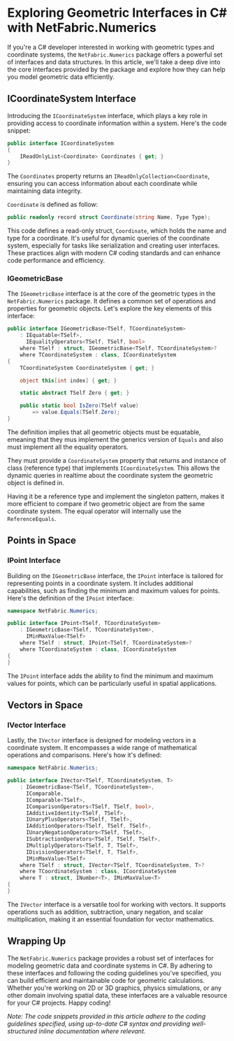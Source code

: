 # Exploring Geometric Interfaces in C# with NetFabric.Numerics

If you're a C# developer interested in working with geometric types and coordinate systems, the `NetFabric.Numerics` package offers a powerful set of interfaces and data structures. In this article, we'll take a deep dive into the core interfaces provided by the package and explore how they can help you model geometric data efficiently.

## ICoordinateSystem Interface

Introducing the `ICoordinateSystem` interface, which plays a key role in providing access to coordinate information within a system. Here's the code snippet:

```csharp
public interface ICoordinateSystem 
{
    IReadOnlyList<Coordinate> Coordinates { get; }
}
```

The `Coordinates` property returns an `IReadOnlyCollection<Coordinate`, ensuring you can access information about each coordinate while maintaining data integrity.

`Coordinate` is defined as follow:

```csharp
public readonly record struct Coordinate(string Name, Type Type);
```

This code defines a read-only struct, `Coordinate`, which holds the name and type for a coordinate. It's useful for dynamic queries of the coordinate system, especially for tasks like serialization and creating user interfaces. These practices align with modern C# coding standards and can enhance code performance and efficiency.

### IGeometricBase 

The `IGeometricBase` interface is at the core of the geometric types in the `NetFabric.Numerics` package. It defines a common set of operations and properties for geometric objects. Let's explore the key elements of this interface:

```csharp
public interface IGeometricBase<TSelf, TCoordinateSystem>
    : IEquatable<TSelf>,
      IEqualityOperators<TSelf, TSelf, bool>
    where TSelf : struct, IGeometricBase<TSelf, TCoordinateSystem>?
    where TCoordinateSystem : class, ICoordinateSystem
{    
    TCoordinateSystem CoordinateSystem { get; }

    object this[int index] { get; }

    static abstract TSelf Zero { get; }

    public static bool IsZero(TSelf value) 
        => value.Equals(TSelf.Zero);
}
```

The definition implies that all geometric objects must be equatable, emeaning that they mus implement the generics version of `Equals` and also must implement all the equality operators.

They must provide a `CoordinateSystem` property that returns and instance of class (reference type) that implements `ICoordinateSystem`. This allows the dynamic queries in realtime about the coordinate system the geometric object is defined in. 

Having it be a reference type and implement the singleton pattern, makes it more efficient to compare if two geometric object are from the same coordinate system. The equal operator will internally use the `ReferenceEquals`.


## Points in Space

### IPoint Interface

Building on the `IGeometricBase` interface, the `IPoint` interface is tailored for representing points in a coordinate system. It includes additional capabilities, such as finding the minimum and maximum values for points. Here's the definition of the `IPoint` interface:

```csharp
namespace NetFabric.Numerics;

public interface IPoint<TSelf, TCoordinateSystem>
    : IGeometricBase<TSelf, TCoordinateSystem>,
      IMinMaxValue<TSelf>
    where TSelf : struct, IPoint<TSelf, TCoordinateSystem>?
    where TCoordinateSystem : class, ICoordinateSystem
{
}
```

The `IPoint` interface adds the ability to find the minimum and maximum values for points, which can be particularly useful in spatial applications.

## Vectors in Space

### IVector Interface

Lastly, the `IVector` interface is designed for modeling vectors in a coordinate system. It encompasses a wide range of mathematical operations and comparisons. Here's how it's defined:

```csharp
namespace NetFabric.Numerics;

public interface IVector<TSelf, TCoordinateSystem, T>
    : IGeometricBase<TSelf, TCoordinateSystem>,
      IComparable,
      IComparable<TSelf>,
      IComparisonOperators<TSelf, TSelf, bool>,
      IAdditiveIdentity<TSelf, TSelf>,
      IUnaryPlusOperators<TSelf, TSelf>,
      IAdditionOperators<TSelf, TSelf, TSelf>,
      IUnaryNegationOperators<TSelf, TSelf>,
      ISubtractionOperators<TSelf, TSelf, TSelf>,
      IMultiplyOperators<TSelf, T, TSelf>,
      IDivisionOperators<TSelf, T, TSelf>,
      IMinMaxValue<TSelf>
    where TSelf : struct, IVector<TSelf, TCoordinateSystem, T>?
    where TCoordinateSystem : class, ICoordinateSystem
    where T : struct, INumber<T>, IMinMaxValue<T>
{
}
```

The `IVector` interface is a versatile tool for working with vectors. It supports operations such as addition, subtraction, unary negation, and scalar multiplication, making it an essential foundation for vector mathematics.

## Wrapping Up

The `NetFabric.Numerics` package provides a robust set of interfaces for modeling geometric data and coordinate systems in C#. By adhering to these interfaces and following the coding guidelines you've specified, you can build efficient and maintainable code for geometric calculations. Whether you're working on 2D or 3D graphics, physics simulations, or any other domain involving spatial data, these interfaces are a valuable resource for your C# projects. Happy coding!

*Note: The code snippets provided in this article adhere to the coding guidelines specified, using up-to-date C# syntax and providing well-structured inline documentation where relevant.*